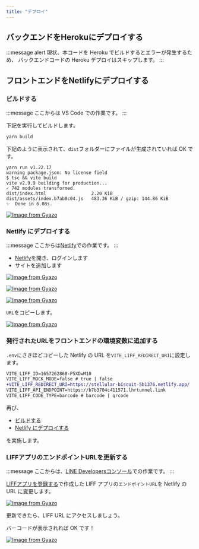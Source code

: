 ```yaml
---
title: "デプロイ"
---
```


## バックエンドをHerokuにデプロイする

:::message alert
現状、本コードを Heroku でビルドするとエラーが発生するため、
バックエンドコードの Heroku デプロイはスキップします。
:::

## フロントエンドをNetlifyにデプロイする

### ビルドする

:::message
ここからは VS Code での作業です。
:::

下記を実行してビルドします。

```bash
yarn build
```

下記のように表示されて、`dist`フォルダーにファイルが生成されていれば OK です。

```log
yarn run v1.22.17
warning package.json: No license field
$ tsc && vite build
vite v2.9.9 building for production...
✓ 742 modules transformed.
dist/index.html                 2.20 KiB
dist/assets/index.b7ab0c04.js   483.36 KiB / gzip: 144.86 KiB
✨  Done in 6.08s.
```

[![Image from Gyazo](https://i.gyazo.com/361077db0c17057a36b29feb95e5241f.png)](https://gyazo.com/361077db0c17057a36b29feb95e5241f)

### Netlify にデプロイする

:::message
ここからは[Netlify](https://www.netlify.com/)での作業です。
:::

- [Netlify](https://www.netlify.com/)を開き、ログインします
- サイトを追加します

[![Image from Gyazo](https://i.gyazo.com/929f76e20b42ebf16c1687874f76f8af.png)](https://gyazo.com/929f76e20b42ebf16c1687874f76f8af)

[![Image from Gyazo](https://i.gyazo.com/2cf9382527729992a242e078681cf155.png)](https://gyazo.com/2cf9382527729992a242e078681cf155)

[![Image from Gyazo](https://i.gyazo.com/7aa090e4c5f53d7580237b5d0ce52dad.png)](https://gyazo.com/7aa090e4c5f53d7580237b5d0ce52dad)

`URL`をコピーします。

[![Image from Gyazo](https://i.gyazo.com/05b4f00e3a3d4e92ed11a2ab48adba33.png)](https://gyazo.com/05b4f00e3a3d4e92ed11a2ab48adba33)

### 発行されたURLをフロントエンドの環境変数に追加する

`.env`にさきほどコピーした Netlify の URL を`VITE_LIFF_REDIRECT_URI`に設定します。

```diff
VITE_LIFF_ID=1657262868-P5XDwM10
VITE_LIFF_MOCK_MODE=false # true | false
+VITE_LIFF_REDIRECT_URI=https://stellular-biscuit-5b1376.netlify.app/
VITE_LIFF_API_ENDPOINT=https://b7b3704c411571.lhrtunnel.link
VITE_LIFF_CODE_TYPE=barcode # barcode | qrcode
```

再び、

- [ビルドする](#ビルドする)
- [Netlify にデプロイする](#netlify-にデプロイする)

を実施します。

### LIFFアプリのエンドポイントURLを更新する

:::message
ここからは、[LINE Developersコンソール](https://developers.line.biz/ja/)での作業です。
:::

[LIFFアプリを登録する](https://zenn.dev/tmitsuoka0423/books/handson-members-card-laravel-react-line/viewer/liff-react#liff%E3%82%A2%E3%83%97%E3%83%AA%E3%82%92%E7%99%BB%E9%8C%B2%E3%81%99%E3%82%8B)で作成した LIFF アプリの`エンドポイントURL`を Netlify の URL に変更します。

[![Image from Gyazo](https://i.gyazo.com/1d0416794c351bc1c704feff77053fff.png)](https://gyazo.com/1d0416794c351bc1c704feff77053fff)

更新できたら、LIFF URL にアクセスしましょう。

バーコードが表示されれば OK です！

[![Image from Gyazo](https://i.gyazo.com/903ecef196a9200c2af07fec34d187c0.gif)](https://gyazo.com/903ecef196a9200c2af07fec34d187c0)


